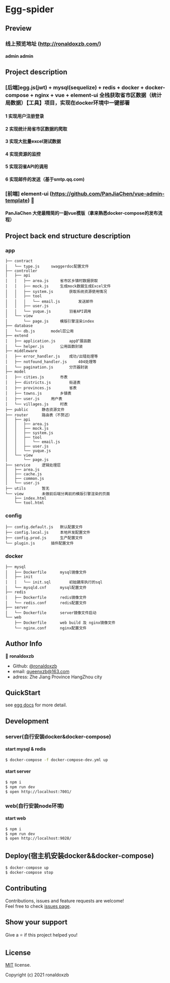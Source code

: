 # Egg-spider
## Preview
### 线上预览地址 (http://ronaldoxzb.com/) 

#### admin admin
## Project description
### [后端]egg.js(jwt) + mysql(sequelize) + redis + docker + docker-compose + nginx + vue + element-ui 全栈获取省市区数据（统计局数据）【工具】项目，实现在docker环境中一键部署

#### 1 实现用户注册登录
#### 2 实现统计局省市区数据的爬取
#### 3 实现大批量excel测试数据
#### 4 实现资源的监控
#### 5 实现羽雀API的调用
#### 6 实现邮件的发送（基于smtp.qq.com)

### [前端] element-ui (https://github.com/PanJiaChen/vue-admin-template) 🙏

#### PanJiaChen 大佬最精简的一副vue模版（拿来熟悉docker-compose的发布流程）
## Project back end structure description
### app
```
├── contract
│   └── type.js     swaggerdoc配置文件
├── controller
│   ├── api
│   │   ├── area.js     省市区乡镇村数据获取
│   │   ├── mock.js     生成mock数据生成Excel文件
│   │   ├── system.js       获取系统资源使用情况
│   │   ├── tool
│   │   │   └── email.js        发送邮件
│   │   ├── user.js
│   │   └── yuque.js        羽雀API调用
│   └── view
│       └── page.js     模版引擎渲染index
├── database
│   └── db.js       model层公用
├── extend
│   ├── application.js      app扩展函数
│   └── helper.js       公用函数封装
├── middleware
│   ├── error_handler.js    成功/出错处理等
│   ├── notfound_handler.js     404处理等
│   └── pagination.js       分页器封装
├── model
│   ├── cities.js       市表
│   ├── districts.js        街道表
│   ├── provinces.js        省表
│   ├── towns.js        乡镇表
│   ├── user.js     用户表
│   └── villages.js     村表
├── public      静态资源文件
├── router      路由表（不赘述）
│   ├── api
│   │   ├── area.js     
│   │   ├── mock.js
│   │   ├── system.js
│   │   ├── tool
│   │   │   └── email.js
│   │   ├── user.js
│   │   └── yuque.js
│   └── view
│       └── page.js
├── service     逻辑处理层
│   ├── area.js     
│   ├── cache.js
│   ├── common.js
│   └── user.js
├── utils       暂无
└── view        未做前后端分离前的模版引擎渲染的页面
    ├── index.html
    └── tool.html
```
### config
```
├── config.default.js   默认配置文件
├── config.local.js     本地开发配置文件
├── config.prod.js      生产配置文件
└── plugin.js       插件配置文件
```
### docker
```
├── mysql
│   ├── Dockerfile      mysql镜像文件
│   ├── init
│   │   └── init.sql        初始建库执行的sql   
│   └── mysqld.cnf      mysql配置文件
├── redis
│   ├── Dockerfile      redis镜像文件
│   └── redis.conf      redis配置文件
├── server
│   └── Dockerfile      server镜像文件启动
└── web
    ├── Dockerfile      web build 及 nginx镜像文件
    └── nginx.conf      nginx配置文件
```
## Author Info
👤 **ronaldoxzb**

* Github: [@ronaldoxzb](https://github.com/ronaldoxzb)
* email: queenxzb@163.com
* adress:  Zhe Jiang Province HangZhou city

## QuickStart
<!-- add docs here for user -->

see [egg docs][egg] for more detail.

## Development
### server(自行安装docker&docker-compose)
#### start mysql & redis

```bash
$ docker-compose -f docker-compose-dev.yml up     
```
#### start server

```bash
$ npm i
$ npm run dev
$ open http://localhost:7001/
```
### web(自行安装node环境)

#### start web

```bash
$ npm i
$ npm run dev
$ open http://localhost:9028/
```
## Deploy(宿主机安装docker&&docker-compose)
<!-- start stop -->
```bash
$ docker-compose up
$ docker-compose stop
```
[egg]: https://eggjs.org
## Contributing

Contributions, issues and feature requests are welcome!<br />Feel free to check [issues page](https://github.com/ronaldoxzb/egg-spider/issues).

## Show your support

Give a ⭐️ if this project helped you!
## License

[MIT](https://github.com/ronaldoxzb/egg-spider/blob/master/LICENSE) license.

Copyright (c) 2021 ronaldoxzb

